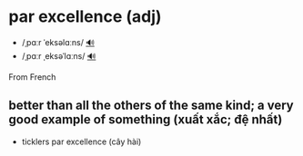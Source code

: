 # par excellence (adj)

- /ˌpɑːr ˈeksəlɑːns/ [🔊](https://www.oxfordlearnersdictionaries.com/media/english/uk_pron/p/par/par_e/par_excellence_1_gb_1.mp3)
- /ˌpɑːr ˌeksəˈlɑːns/ [🔊](https://www.oxfordlearnersdictionaries.com/media/english/us_pron/p/par/par_e/par_excellence_1_us_1.mp3)

From French

## better than all the others of the same kind; a very good example of something (xuất xắc; đệ nhất)

- ticklers par excellence (cây hài)